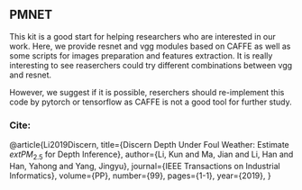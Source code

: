## PMNET

This kit is a good start for helping researchers who are interested in our work. Here, we provide resnet and vgg modules based on CAFFE as well as some scripts for images preparation and features extraction. It is really interesting to see reaserchers could try different combinations between vgg and resnet.

However, we suggest if it is possible, reserchers should re-implement this code by pytorch or tensorflow as CAFFE is not a good tool for further study. 

### Cite:

@article{Li2019Discern,
  title={Discern Depth Under Foul Weather: Estimate $ext{PM}_{2.5}$ for Depth Inference},
  author={Li, Kun and Ma, Jian and Li, Han and Han, Yahong and Yang, Jingyu},
  journal={IEEE Transactions on Industrial Informatics},
  volume={PP},
  number={99},
  pages={1-1},
  year={2019},
}
